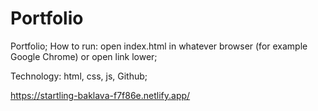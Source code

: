 # Portfolio
Portfolio;
How to run: open index.html in whatever browser (for example Google Chrome) or open link lower;  

Technology: html, css, js, Github;  

https://startling-baklava-f7f86e.netlify.app/
